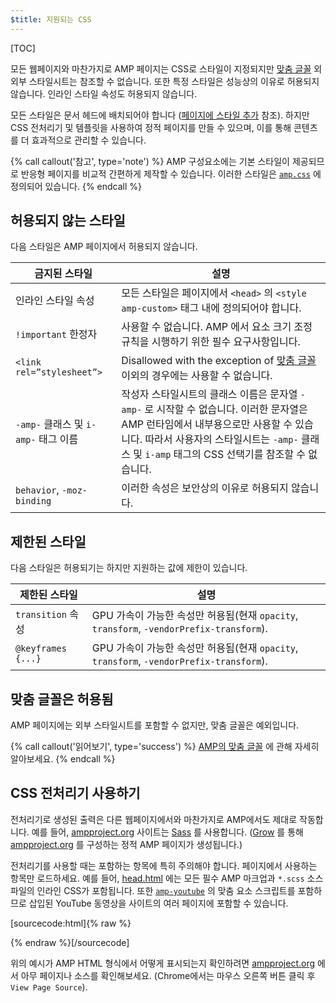 ```yaml
---
$title: 지원되는 CSS
---
```

[TOC]

모든 웹페이지와 마찬가지로 AMP 페이지는 CSS로 스타일이 지정되지만 [맞춤 글꼴](#the-custom-fonts-exception) 외 외부 스타일시트는 참조할 수 없습니다. 또한 특정 스타일은 성능상의 이유로 허용되지 않습니다. 인라인 스타일 속성도 허용되지 않습니다.

모든 스타일은 문서 헤드에 배치되어야 합니다 ([페이지에 스타일 추가](/ko/docs/guides/responsive_amp.html#add-styles-to-a-page) 참조). 하지만 CSS 전처리기 및 템플릿을 사용하여 정적 페이지를 만들 수 있으며, 이를 통해 콘텐츠를 더 효과적으로 관리할 수 있습니다.

{% call callout('참고', type='note') %}
AMP 구성요소에는 기본 스타일이 제공되므로 반응형 페이지를 비교적 간편하게 제작할 수 있습니다. 이러한 스타일은 [`amp.css`](https://github.com/ampproject/amphtml/blob/master/css/amp.css) 에 정의되어 있습니다.
{% endcall %}

## 허용되지 않는 스타일

다음 스타일은 AMP 페이지에서 허용되지 않습니다.

<table>
  <thead>
    <tr>
      <th class="col-thirty" data-th="Banned style">금지된 스타일</th>
      <th data-th="Description">설명</th>
    </tr>
  </thead>
  <tbody>
    <tr>
      <td data-th="Banned style">인라인 스타일 속성</td>
      <td data-th="Description"> 모든 스타일은 페이지에서 <code>&lt;head&gt;</code> 의 <code>&lt;style amp-custom&gt;</code> 태그 내에 정의되어야 합니다.</td>
    </tr>
    <tr>
      <td data-th="Banned style"><code>!important</code> 한정자 </td>
      <td data-th="Description">사용할 수 없습니다. AMP 에서 요소 크기 조정 규칙을 시행하기 위한 필수 요구사항입니다.</td>
    </tr>
    <tr>
      <td data-th="Banned style"><code>&lt;link rel=”stylesheet”&gt;</code></td>
      <td data-th="Description"> Disallowed with the exception of <a href="#the-custom-fonts-exception">맞춤 글꼴 </a>이외의 경우에는 사용할 수 없습니다.</td>
    </tr>
    <tr>
      <td data-th="Banned style"><code>-amp-</code> 클래스 및 <code>i-amp-</code> 태그 이름</td>
      <td data-th="Description"> 작성자 스타일시트의 클래스 이름은 문자열 <code>-amp-</code> 로 시작할 수 없습니다. 이러한 문자열은 AMP 런타임에서 내부용으로만 사용할 수 있습니다. 따라서 사용자의 스타일시트는  <code>-amp-</code> 클래스 및 <code>i-amp</code> 태그의 CSS 선택기를 참조할 수 없습니다.</td>
    </tr>
    <tr>
      <td data-th="Banned style"><code>behavior</code>, <code>-moz-binding</code></td>
      <td data-th="Description"> 이러한 속성은 보안상의 이유로 허용되지 않습니다.</td>
    </tr>
  </tbody>
</table>

## 제한된 스타일

다음 스타일은 허용되기는 하지만 지원하는 값에 제한이 있습니다.

<table>
  <thead>
    <tr>
      <th class="col-thirty" data-th="Banned style">제한된 스타일</th>
      <th data-th="Description">설명</th>
    </tr>
  </thead>
  <tbody>
    <tr>
      <td data-th="Restricted style"><code>transition</code> 속성</td>
      <td data-th="Description"> GPU 가속이 가능한 속성만 허용됨(현재 <code>opacity</code>, <code>transform</code>, <code>-vendorPrefix-transform</code>).</td>
    </tr>
    <tr>
      <td data-th="Restricted style"><code>@keyframes {...}</code></td>
      <td data-th="Description"> GPU 가속이 가능한 속성만 허용됨(현재 <code>opacity</code>, <code>transform</code>, <code>-vendorPrefix-transform</code>).</td>
    </tr>
  </tbody>
</table>

## 맞춤 글꼴은 허용됨

AMP 페이지에는 외부 스타일시트를 포함할 수 없지만, 맞춤 글꼴은 예외입니다.

{% call callout('읽어보기', type='success') %}
[AMP의 맞춤 글꼴](/ko/docs/guides/responsive/custom_fonts.html) 에 관해 자세히 알아보세요.
{% endcall %}

## CSS 전처리기 사용하기

전처리기로 생성된 출력은 다른 웹페이지에서와 마찬가지로 AMP에서도 제대로 작동합니다. 예를 들어, [ampproject.org](https://www.ampproject.org/) 사이트는 [Sass](http://sass-lang.com/) 를 사용합니다. ([Grow](http://grow.io/) 를 통해 [ampproject.org](https://www.ampproject.org/) 를 구성하는 정적 AMP 페이지가 생성됩니다.)


전처리기를 사용할 때는 포함하는 항목에 특히 주의해야 합니다. 페이지에서 사용하는 항목만 로드하세요. 예를 들어, [head.html](https://github.com/ampproject/docs/blob/master/views/partials/head.html) 에는 모든 필수 AMP 마크업과 `*.scss` 소스 파일의 인라인 CSS가 포함됩니다. 또한 [`amp-youtube`](/ko/docs/reference/extended/amp-youtube.html) 의 맞춤 요소 스크립트를 포함하므로 삽입된 YouTube 동영상을 사이트의 여러 페이지에 포함할 수 있습니다.

[sourcecode:html]{% raw %}
<head>
  <meta charset="utf-8">
  <meta name="viewport" content="width=device-width,minimum-scale=1,initial-scale=1">
  <meta property="og:description" content="{% if doc.description %}{{doc.description}} – {% endif %}Accelerated Mobile Pages Project">
  <meta name="description" content="{% if doc.description %}{{doc.description}} – {% endif %}Accelerated Mobile Pages Project">

  <title>Accelerated Mobile Pages Project</title>
  <link rel="icon" href="/static/img/amp_favicon.png">
  <link rel="canonical" href="https://www.ampproject.org{{doc.url.path}}">
  <link href="https://fonts.googleapis.com/css?family=Roboto:200,300,400,500,700" rel="stylesheet">
  <style amp-custom>
  {% include "/assets/css/main.min.css" %}
  </style>

  <style amp-boilerplate>body{-webkit-animation:-amp-start 8s steps(1,end) 0s 1 normal both;-moz-animation:-amp-start 8s steps(1,end) 0s 1 normal both;-ms-animation:-amp-start 8s steps(1,end) 0s 1 normal both;animation:-amp-start 8s steps(1,end) 0s 1 normal both}@-webkit-keyframes -amp-start{from{visibility:hidden}to{visibility:visible}}@-moz-keyframes -amp-start{from{visibility:hidden}to{visibility:visible}}@-ms-keyframes -amp-start{from{visibility:hidden}to{visibility:visible}}@-o-keyframes -amp-start{from{visibility:hidden}to{visibility:visible}}@keyframes -amp-start{from{visibility:hidden}to{visibility:visible}}</style><noscript><style amp-boilerplate>body{-webkit-animation:none;-moz-animation:none;-ms-animation:none;animation:none}</style></noscript>
  <script async src="https://cdn.ampproject.org/v0.js"></script>
  <script async custom-element="amp-carousel" src="https://cdn.ampproject.org/v0/amp-carousel-0.1.js"></script>
  <script async custom-element="amp-analytics" src="https://cdn.ampproject.org/v0/amp-analytics-0.1.js"></script>
  <script async custom-element="amp-lightbox" src="https://cdn.ampproject.org/v0/amp-lightbox-0.1.js"></script>
  <script async custom-element="amp-youtube" src="https://cdn.ampproject.org/v0/amp-youtube-0.1.js"></script>
  <script async custom-element="amp-sidebar" src="https://cdn.ampproject.org/v0/amp-sidebar-0.1.js"></script>
  <script async custom-element="amp-iframe" src="https://cdn.ampproject.org/v0/amp-iframe-0.1.js"></script>
</head>
{% endraw %}[/sourcecode]

위의 예시가 AMP HTML 형식에서 어떻게 표시되는지 확인하려면 [ampproject.org](https://www.ampproject.org/) 에서 아무 페이지나 소스를 확인해보세요. (Chrome에서는 마우스 오른쪽 버튼 클릭 후 `View Page Source`).

